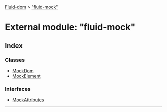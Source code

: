 [Fluid-dom](../README.md) > ["fluid-mock"](../modules/_fluid_mock_.md)

# External module: "fluid-mock"

## Index

### Classes

* [MockDom](../classes/_fluid_mock_.mockdom.md)
* [MockElement](../classes/_fluid_mock_.mockelement.md)

### Interfaces

* [MockAttributes](../interfaces/_fluid_mock_.mockattributes.md)

---

